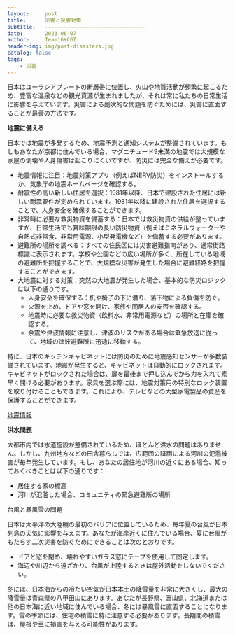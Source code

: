 ```yaml
---
layout:     post
title:      災害と災害対策
subtitle:   ————————————————————————————————
date:       2023-06-07
author:     Team16KCGI
header-img: img/post-disasters.jpg
catalog: false
tags:
    - 災害
---
```


日本はユーラシアプレートの断層帯に位置し、火山や地質活動が頻繁に起こるため、豊富な温泉などの観光資源が生まれましたが、それは常に私たちの日常生活に影響を与えています。災害による副次的な問題を防ぐためには、災害に直面することが最善の方法です。

**地震に備える**

日本では地震が多発するため、地震予測と通知システムが整備されています。もしもあなたが京都に住んでいる場合、マグニチュード9未満の地震では大規模な家屋の倒壊や人身傷害は起こりにくいですが、防災には完全な備えが必要です。

- 地震情報に注目：地震対策アプリ（例えばNERV防災）をインストールするか、気象庁の地震ホームページを確認する。
- 耐震性の高い新しい住居を選択：1981年以降、日本で建設された住居には新しい耐震要件が定められています。1981年以降に建設された住居を選択することで、人身安全を確保することができます。
- 非常時に必要な救災物資を備蓄する：日本では救災物資の供給が整っていますが、日常生活でも賞味期限の長い防災物資（例えばミネラルウォーターや自熱式非常食、非常用電源、小型発電機など）を備蓄する必要があります。
- 避難所の場所を調べる：すべての住民区には災害避難指南があり、通常街路標識に表示されます。学校や公園などの広い場所が多く、所在している地域の避難所を把握することで、大規模な災害が発生した場合に避難経路を把握することができます。
- 大地震に対する対策：突然の大地震が発生した場合、基本的な防災ロジックは以下の通りです。
    - 人身安全を確保する：机や椅子の下に潜り、落下物による負傷を防ぐ。
    - 火源を止め、ドアや窓を開け、家族や同居人の安否を確認する。
    - 地震時に必要な救災物資（飲料水、非常用電源など）の場所と在庫を確認する。
    - 余震や津波情報に注意し、津波のリスクがある場合は緊急放送に従って、地域の津波避難所に迅速に移動する。

特に、日本のキッチンキャビネットには防災のために地震感知センサーが多数装備されています。地震が発生すると、キャビネットは自動的にロックされます。キャビネットがロックされた場合は、扉を最後まで押し込んでから力を入れて素早く開ける必要があります。家具を選ぶ際には、地震対策用の特別なロック装置を取り付けることもできます。これにより、テレビなどの大型家電製品の資産を保護することができます。

[地震情報](https://www.data.jma.go.jp/multi/quake/index.html?lang=jp)

**洪水問題**

大都市内では水道施設が整備されているため、ほとんど洪水の問題はありません。しかし、九州地方などの田舎暮らしでは、広範囲の降雨による河川の氾濫被害が毎年発生しています。もし、あなたの居住地が河川の近くにある場合、知っておくべきことは以下の通りです：

- 居住する家の標高
- 河川が氾濫した場合、コミュニティの緊急避難所の場所

台風と暴風雪の問題

日本は太平洋の大陸棚の最初のバリアに位置しているため、毎年夏の台風が日本列島の天気に影響を与えます。あなたが海岸近くに住んでいる場合、夏に台風がもたらす二次災害を防ぐためにできることは次のとおりです。

- ドアと窓を閉め、壊れやすいガラス窓にテープを使用して固定します。
- 海辺や川辺から遠ざかり、台風が上陸するときは屋外活動をしないでください。

冬には、日本海からの冷たい空気が日本本土の降雪量を非常に大きくし、最大の降雪量は青森県の八甲田山にあります。あなたが長野県、富山県、北海道または他の日本海に近い地域に住んでいる場合、冬には暴風雪に直面することになります。雪の季節には、住宅の積雪に特に注意する必要があります。長期間の積雪は、屋根や車に損害を与える可能性があります。
